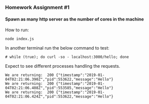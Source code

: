 ### Homework Assignment #1

#### Spawn as many http server as the number of cores in the machine

How to run:
```
node index.js
```

In another terminal run the below command to test:

```
# while (true); do curl -so - localhost:3000/hello; done
```

Expect to see different processes handling the requests.

```
We are returning:  200 {"timestamp":"2019-01-04T02:21:06.390Z","pid":553622,"message":"Hello"}
We are returning:  200 {"timestamp":"2019-01-04T02:21:06.408Z","pid":553585,"message":"Hello"}
We are returning:  200 {"timestamp":"2019-01-04T02:21:06.424Z","pid":553622,"message":"Hello"}
```
